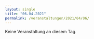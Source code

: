 ```yaml
---
layout: single
title: "06.04.2021"
permalink: /veranstaltungen/2021/04/06/
---
```


Keine Veranstaltung an diesem Tag.
